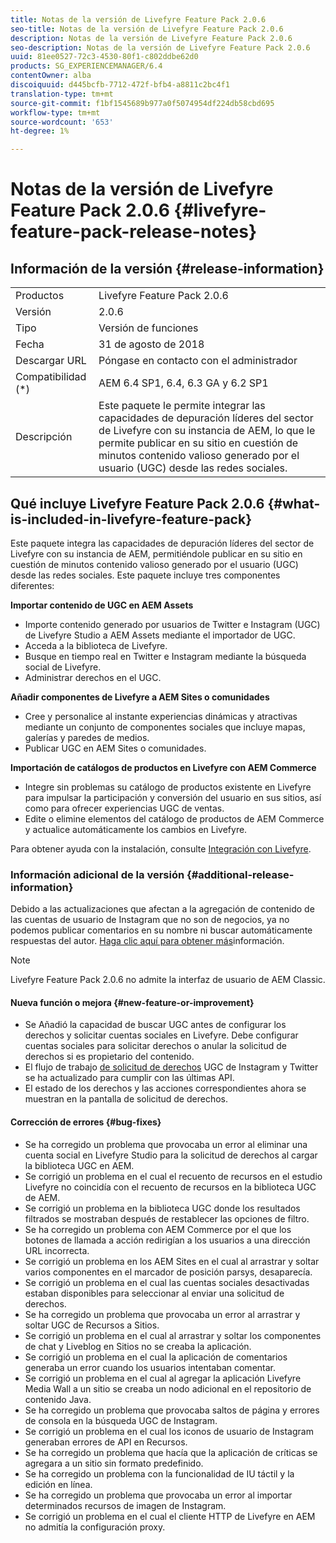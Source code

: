 ```yaml
---
title: Notas de la versión de Livefyre Feature Pack 2.0.6
seo-title: Notas de la versión de Livefyre Feature Pack 2.0.6
description: Notas de la versión de Livefyre Feature Pack 2.0.6
seo-description: Notas de la versión de Livefyre Feature Pack 2.0.6
uuid: 81ee0527-72c3-4530-80f1-c802ddbe62d0
products: SG_EXPERIENCEMANAGER/6.4
contentOwner: alba
discoiquuid: d445bcfb-7712-472f-bfb4-a8811c2bc4f1
translation-type: tm+mt
source-git-commit: f1bf1545689b977a0f5074954df224db58cbd695
workflow-type: tm+mt
source-wordcount: '653'
ht-degree: 1%

---
```



# Notas de la versión de Livefyre Feature Pack 2.0.6 {#livefyre-feature-pack-release-notes}

## Información de la versión {#release-information}

<table> 
 <tbody>
  <tr>
   <td>Productos</td> 
   <td>Livefyre Feature Pack 2.0.6</td> 
  </tr>
  <tr>
   <td>Versión</td> 
   <td>2.0.6</td> 
  </tr>
  <tr>
   <td>Tipo</td> 
   <td>Versión de funciones</td> 
  </tr>
  <tr>
   <td>Fecha</td> 
   <td>31 de agosto de 2018</td> 
  </tr>
  <tr>
   <td>Descargar URL<br /> </td> 
   <td>Póngase en contacto con el administrador</td> 
  </tr>
  <tr>
   <td>Compatibilidad (*)</td> 
   <td>AEM 6.4 SP1, 6.4, 6.3 GA y 6.2 SP1</td> 
  </tr>
  <tr>
   <td>Descripción</td> 
   <td>Este paquete le permite integrar las capacidades de depuración líderes del sector de Livefyre con su instancia de AEM, lo que le permite publicar en su sitio en cuestión de minutos contenido valioso generado por el usuario (UGC) desde las redes sociales.</td> 
  </tr>
 </tbody>
</table>

## Qué incluye Livefyre Feature Pack 2.0.6 {#what-is-included-in-livefyre-feature-pack}

Este paquete integra las capacidades de depuración líderes del sector de Livefyre con su instancia de AEM, permitiéndole publicar en su sitio en cuestión de minutos contenido valioso generado por el usuario (UGC) desde las redes sociales. Este paquete incluye tres componentes diferentes:

**Importar contenido de UGC en AEM Assets**

* Importe contenido generado por usuarios de Twitter e Instagram (UGC) de Livefyre Studio a AEM Assets mediante el importador de UGC.
* Acceda a la biblioteca de Livefyre.
* Busque en tiempo real en Twitter e Instagram mediante la búsqueda social de Livefyre.
* Administrar derechos en el UGC.

**Añadir componentes de Livefyre a AEM Sites o comunidades**

* Cree y personalice al instante experiencias dinámicas y atractivas mediante un conjunto de componentes sociales que incluye mapas, galerías y paredes de medios.
* Publicar UGC en AEM Sites o comunidades.

**Importación de catálogos de productos en Livefyre con AEM Commerce**

* Integre sin problemas su catálogo de productos existente en Livefyre para impulsar la participación y conversión del usuario en sus sitios, así como para ofrecer experiencias UGC de ventas.
* Edite o elimine elementos del catálogo de productos de AEM Commerce y actualice automáticamente los cambios en Livefyre.

Para obtener ayuda con la instalación, consulte [Integración con Livefyre](https://helpx.adobe.com/experience-manager/6-4/sites/administering/using/livefyre.html).

### Información adicional de la versión {#additional-release-information}

Debido a las actualizaciones que afectan a la agregación de contenido de las cuentas de usuario de Instagram que no son de negocios, ya no podemos publicar comentarios en su nombre ni buscar automáticamente respuestas del autor. [Haga clic aquí para obtener más](https://developers.facebook.com/blog/post/2018/04/04/facebook-api-platform-product-changes/)información.

>[!NOTE]
>
>Livefyre Feature Pack 2.0.6 no admite la interfaz de usuario de AEM Classic.

#### Nueva función o mejora {#new-feature-or-improvement}

* Se Añadió la capacidad de buscar UGC antes de configurar los derechos y solicitar cuentas sociales en Livefyre. Debe configurar cuentas sociales para solicitar derechos o anular la solicitud de derechos si es propietario del contenido.
* El flujo de trabajo [de solicitud de derechos](https://helpx.adobe.com/experience-manager/6-4/sites/administering/using/livefyre.html) UGC de Instagram y Twitter se ha actualizado para cumplir con las últimas API.
* El estado de los derechos y las acciones correspondientes ahora se muestran en la pantalla de solicitud de derechos.

#### Corrección de errores {#bug-fixes}

* Se ha corregido un problema que provocaba un error al eliminar una cuenta social en Livefyre Studio para la solicitud de derechos al cargar la biblioteca UGC en AEM.
* Se corrigió un problema en el cual el recuento de recursos en el estudio Livefyre no coincidía con el recuento de recursos en la biblioteca UGC de AEM.
* Se corrigió un problema en la biblioteca UGC donde los resultados filtrados se mostraban después de restablecer las opciones de filtro.
* Se ha corregido un problema con AEM Commerce por el que los botones de llamada a acción redirigían a los usuarios a una dirección URL incorrecta.
* Se corrigió un problema en los AEM Sites en el cual al arrastrar y soltar varios componentes en el marcador de posición parsys, desaparecía.
* Se corrigió un problema en el cual las cuentas sociales desactivadas estaban disponibles para seleccionar al enviar una solicitud de derechos.
* Se ha corregido un problema que provocaba un error al arrastrar y soltar UGC de Recursos a Sitios.
* Se corrigió un problema en el cual al arrastrar y soltar los componentes de chat y Liveblog en Sitios no se creaba la aplicación.
* Se corrigió un problema en el cual la aplicación de comentarios generaba un error cuando los usuarios intentaban comentar.
* Se corrigió un problema en el cual al agregar la aplicación Livefyre Media Wall a un sitio se creaba un nodo adicional en el repositorio de contenido Java.
* Se ha corregido un problema que provocaba saltos de página y errores de consola en la búsqueda UGC de Instagram.
* Se corrigió un problema en el cual los iconos de usuario de Instagram generaban errores de API en Recursos.
* Se ha corregido un problema que hacía que la aplicación de críticas se agregara a un sitio sin formato predefinido.
* Se ha corregido un problema con la funcionalidad de IU táctil y la edición en línea.
* Se ha corregido un problema que provocaba un error al importar determinados recursos de imagen de Instagram.
* Se corrigió un problema en el cual el cliente HTTP de Livefyre en AEM no admitía la configuración proxy.

